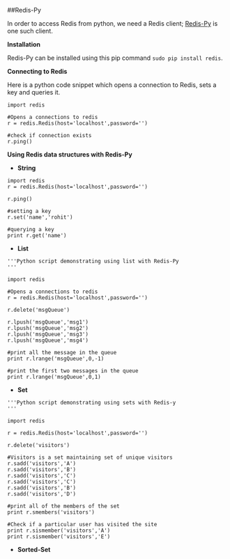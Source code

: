##Redis-Py 

In order to access Redis from python, we need a Redis client; [Redis-Py](https://github.com/andymccurdy/redis-py/) is one such client.

__Installation__

Redis-Py can be installed using this pip command `sudo pip install redis`.

__Connecting to Redis__

Here is a python code snippet which opens a connection to Redis, sets a key and queries it.

```
import redis

#Opens a connections to redis
r = redis.Redis(host='localhost',password='')

#check if connection exists
r.ping()

```

__Using Redis data structures with Redis-Py__

* __String__  
```
import redis
r = redis.Redis(host='localhost',password='')

r.ping()

#setting a key 
r.set('name','rohit') 

#querying a key
print r.get('name')
```

* __List__
```
'''Python script demonstrating using list with Redis-Py
'''
 
import redis

#Opens a connections to redis
r = redis.Redis(host='localhost',password='')

r.delete('msgQueue')

r.lpush('msgQueue','msg1')
r.lpush('msgQueue','msg2')
r.lpush('msgQueue','msg3')
r.lpush('msgQueue','msg4')

#print all the message in the queue
print r.lrange('msgQueue',0,-1)

#print the first two messages in the queue
print r.lrange('msgQueue',0,1)

```
* __Set__
```
'''Python script demonstrating using sets with Redis-y
'''
 
import redis

r = redis.Redis(host='localhost',password='')

r.delete('visitors')

#Visitors is a set maintaining set of unique visitors
r.sadd('visitors','A')
r.sadd('visitors','B')
r.sadd('visitors','C')
r.sadd('visitors','C')
r.sadd('visitors','B')
r.sadd('visitors','D')

#print all of the members of the set
print r.smembers('visitors')

#Check if a particular user has visited the site
print r.sismember('visitors','A')
print r.sismember('visitors','E')
```

* __Sorted-Set__
